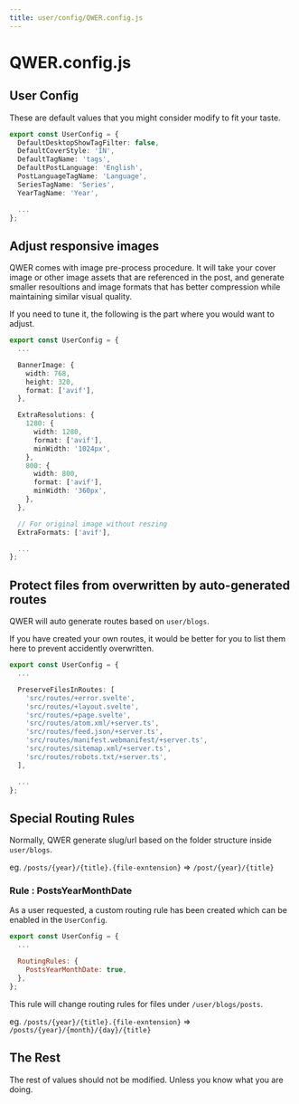 ```yaml
---
title: user/config/QWER.config.js
---
```


# QWER.config.js

## User Config

These are default values that you might consider modify to fit your taste.

```ts
export const UserConfig = {
  DefaultDesktopShowTagFilter: false,
  DefaultCoverStyle: 'IN',
  DefaultTagName: 'tags',
  DefaultPostLanguage: 'English',
  PostLanguageTagName: 'Language',
  SeriesTagName: 'Series',
  YearTagName: 'Year',

  ...
};
```

## Adjust responsive images

QWER comes with image pre-process procedure. It will take your cover image or other image assets that are referenced in the post, and generate smaller resoultions and image formats that has better compression while maintaining similar visual quality.

If you need to tune it, the following is the part where you would want to adjust.

```ts
export const UserConfig = {
  ...

  BannerImage: {
    width: 768,
    height: 320,
    format: ['avif'],
  },

  ExtraResolutions: {
    1280: {
      width: 1280,
      format: ['avif'],
      minWidth: '1024px',
    },
    800: {
      width: 800,
      format: ['avif'],
      minWidth: '360px',
    },
  },

  // For original image without reszing
  ExtraFormats: ['avif'],

  ...
};
```

## Protect files from overwritten by auto-generated routes

QWER will auto generate routes based on `user/blogs`.

If you have created your own routes, it would be better for you to list them here to prevent accidently overwritten.

```ts
export const UserConfig = {
  ...

  PreserveFilesInRoutes: [
    'src/routes/+error.svelte',
    'src/routes/+layout.svelte',
    'src/routes/+page.svelte',
    'src/routes/atom.xml/+server.ts',
    'src/routes/feed.json/+server.ts',
    'src/routes/manifest.webmanifest/+server.ts',
    'src/routes/sitemap.xml/+server.ts',
    'src/routes/robots.txt/+server.ts',
  ],

  ...
};
```

## Special Routing Rules

Normally, QWER generate slug/url based on the folder structure inside `user/blogs`.

eg. `/posts/{year}/{title}.{file-exntension}` => `/post/{year}/{title}`

### Rule : PostsYearMonthDate

As a user requested, a custom routing rule has been created which can be enabled in the `UserConfig`.

```js
export const UserConfig = {
  ...

  RoutingRules: {
    PostsYearMonthDate: true,
  },
};
```

This rule will change routing rules for files under `/user/blogs/posts`.

eg. `/posts/{year}/{title}.{file-exntension}` => `/posts/{year}/{month}/{day}/{title}`

## The Rest

The rest of values should not be modified. Unless you know what you are doing.

